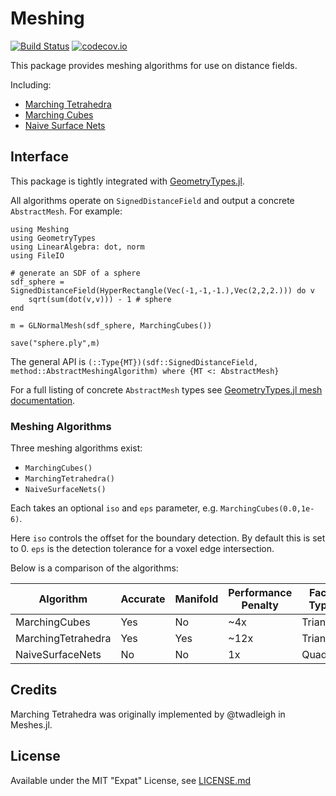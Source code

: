 # Meshing

[![Build Status](https://travis-ci.org/JuliaGeometry/Meshing.jl.svg)](https://travis-ci.org/JuliaGeometry/Meshing.jl)
[![codecov.io](http://codecov.io/github/JuliaGeometry/Meshing.jl/coverage.svg?branch=master)](http://codecov.io/github/JuliaGeometry/Meshing.jl?branch=master)

This package provides meshing algorithms for use on distance fields.

Including:
* [Marching Tetrahedra](https://en.wikipedia.org/wiki/Marching_tetrahedra)
* [Marching Cubes](https://en.wikipedia.org/wiki/Marching_cubes)
* [Naive Surface Nets](https://0fps.net/2012/07/12/smooth-voxel-terrain-part-2/)

## Interface

This package is tightly integrated with [GeometryTypes.jl](https://github.com/JuliaGeometry/GeometryTypes.jl).

All algorithms operate on `SignedDistanceField` and output a concrete `AbstractMesh`. For example:

```
using Meshing
using GeometryTypes
using LinearAlgebra: dot, norm
using FileIO

# generate an SDF of a sphere
sdf_sphere = SignedDistanceField(HyperRectangle(Vec(-1,-1,-1.),Vec(2,2,2.))) do v
    sqrt(sum(dot(v,v))) - 1 # sphere
end

m = GLNormalMesh(sdf_sphere, MarchingCubes())

save("sphere.ply",m)
```

The general API is ``(::Type{MT})(sdf::SignedDistanceField, method::AbstractMeshingAlgorithm) where {MT <: AbstractMesh}``

For a full listing of concrete `AbstractMesh` types see [GeometryTypes.jl mesh documentation](http://juliageometry.github.io/GeometryTypes.jl/latest/types.html#Meshes-1).

### Meshing Algorithms

Three meshing algorithms exist:
* `MarchingCubes()`
* `MarchingTetrahedra()`
* `NaiveSurfaceNets()`

Each takes an optional `iso` and `eps` parameter, e.g. `MarchingCubes(0.0,1e-6)`.

Here `iso` controls the offset for the boundary detection. By default this is set to 0. `eps` is the detection tolerance for a voxel edge intersection.

Below is a comparison of the algorithms:

| Algorithm          | Accurate | Manifold | Performance Penalty | Face Type |
|--------------------|----------|----------|---------------------|-----------|
| MarchingCubes      | Yes      | No       | ~4x                 | Triangle  |
| MarchingTetrahedra | Yes      | Yes      | ~12x                | Triangle  |
| NaiveSurfaceNets   | No       | No       | 1x                  | Quad      |

## Credits

Marching Tetrahedra was originally implemented by @twadleigh in Meshes.jl.

## License

Available under the MIT "Expat" License, see [LICENSE.md](./LICENSE.md)
